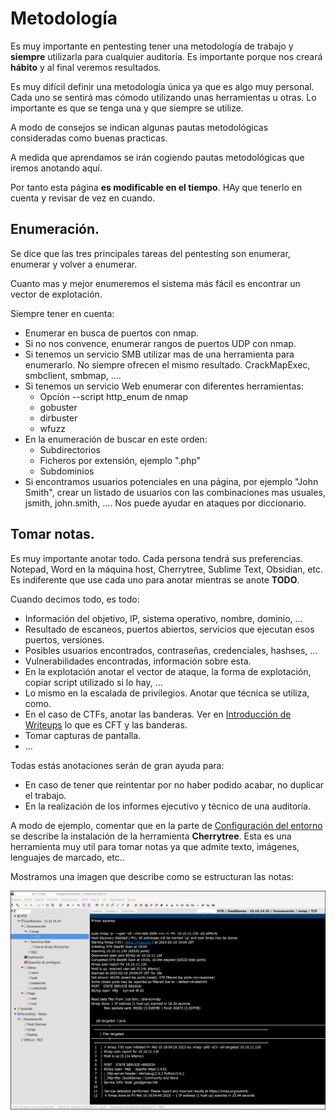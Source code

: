 # Metodología

Es muy importante en pentesting tener una metodología de trabajo y **siempre** utilizarla para cualquier auditoría. Es importante porque nos creará **hábito** y al final veremos resultados.

Es muy difícil definir una metodología única ya que es algo muy personal. Cada uno se sentirá mas cómodo utilizando unas herramientas u otras. Lo importante es que se tenga una y que siempre se utilize.

A modo de consejos se indican algunas pautas metodológicas consideradas como buenas practicas.

A medida que aprendamos se irán cogiendo pautas metodológicas que iremos anotando aquí.

Por tanto esta página **es modificable en el tiempo**. HAy que tenerlo en cuenta y revisar de vez en cuando.

## Enumeración.

Se dice que las tres principales tareas del pentesting son enumerar, enumerar y volver a enumerar.

Cuanto mas y mejor enumeremos el sistema más fácil es encontrar un vector de explotación.

Siempre tener en cuenta:

* Enumerar en busca de puertos con nmap.
* Si no nos convence, enumerar rangos de puertos UDP con nmap.
* Si tenemos un servicio SMB utilizar mas de una herramienta para enumerarlo. No siempre ofrecen el mismo resultado. CrackMapExec, smbclient, smbmap, ....
* Si tenemos un servicio Web enumerar con diferentes herramientas:
    * Opción --script http_enum de nmap
    * gobuster
    * dirbuster
    * wfuzz
* En la enumeración de buscar en este orden:
    * Subdirectorios
    * Ficheros por extensión, ejemplo ".php"
    * Subdominios
* Si encontramos usuarios potenciales en una página, por ejemplo "John Smith", crear un listado de usuarios con las combinaciones mas usuales, jsmith, john.smith, .... Nos puede ayudar en ataques por diccionario.

## Tomar notas.

Es muy importante anotar todo. Cada persona tendrá sus preferencias. Notepad, Word en la máquina host, Cherrytree, Sublime Text, Obsidian, etc. Es indiferente que use cada uno para anotar mientras se anote **TODO**.

Cuando decimos todo, es todo:

* Información del objetivo, IP, sistema operativo, nombre, dominio, ...
* Resultado de escaneos, puertos abiertos, servicios que ejecutan esos puertos, versiones.
* Posibles usuarios encontrados, contraseñas, credenciales, hashses, ...
* Vulnerabilidades encontradas, información sobre esta.
* En la explotación anotar el vector de ataque, la forma de explotación, copiar script utilizado si lo hay, ...
* Lo mismo en la escalada de privilegios. Anotar que técnica se utiliza, como.
* En el caso de CTFs, anotar las banderas. Ver en [Introducción de Writeups][def] lo que es CFT y las banderas.
* Tomar capturas de pantalla.
* ...

Todas estás anotaciones serán de gran ayuda para:
* En caso de tener que reintentar por no haber podido acabar, no duplicar el trabajo.
* En la realización de los informes ejecutivo y técnico de una auditoría.

A modo de ejemplo, comentar que en la parte de [Configuración del entorno](caracter-general/entornos-trabajo/configuracion-del-entorno.md) se describe la instalación de la herramienta **Cherrytree**. Esta es una herramienta muy util para tomar notas ya que admite texto, imágenes, lenguajes de marcado, etc..

Mostramos una imagen que describe como se estructuran las notas:

![](/.gitbook/assets/kali44.png)


[def]: writeups/introduccion.md